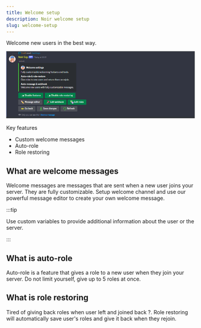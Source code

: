 ```yaml
---
title: Welcome setup
description: Noir welcome setup
slug: welcome-setup
---
```


Welcome new users in the best way.

![welcome ui](../../static/img/docs/welcome-ui.png)

Key features

- Custom welcome messages
- Auto-role
- Role restoring

## What are welcome messages

Welcome messages are messages that are sent when a new user joins your server. They are fully customizable. Setup welcome channel and use our powerful message editor to create your own welcome message.

:::tip

Use custom variables to provide additional information about the user or the server.

:::

## What is auto-role

Auto-role is a feature that gives a role to a new user when they join your server. Do not limit yourself, give up to 5 roles at once.

## What is role restoring

Tired of giving back roles when user left and joined back ?. Role restoring will automatically save user's roles and give it back when they rejoin.
